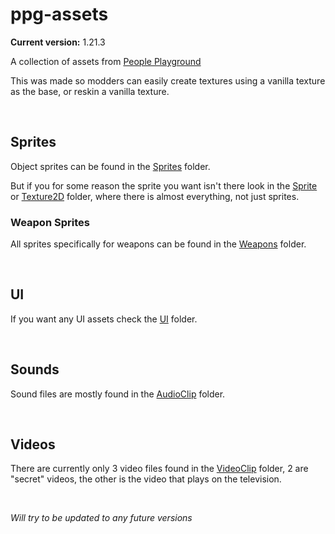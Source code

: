 # ppg-assets
**Current version:** 1.21.3

A collection of assets from [People Playground](https://store.steampowered.com/app/1118200/People_Playground/)

This was made so modders can easily create textures using a vanilla texture as the base, or reskin a vanilla texture.


&nbsp;


## Sprites
Object sprites can be found in the [Sprites](https://github.com/UniDuki/ppg-assets/tree/master/Sprites) folder.

But if you for some reason the sprite you want isn't there look in the [Sprite](https://github.com/UniDuki/ppg-assets/tree/master/Sprie) or [Texture2D](https://github.com/UniDuki/ppg-assets/tree/master/Texture) folder, where there is almost everything, not just sprites.


### Weapon Sprites
All sprites specifically for weapons can be found in the [Weapons](https://github.com/UniDuki/ppg-assets/tree/master/Weapons) folder.


&nbsp;


## UI
If you want any UI assets check the [UI](https://github.com/UniDuki/ppg-assets/tree/master/UI) folder.


&nbsp;


## Sounds
Sound files are mostly found in the [AudioClip](https://github.com/UniDuki/ppg-assets/tree/master/AudioClip) folder.


&nbsp;


## Videos
There are currently only 3 video files found in the [VideoClip](https://github.com/UniDuki/ppg-assets/tree/master/VideoClip) folder, 2 are "secret" videos, the other is the video that plays on the television.


&nbsp;


*Will try to be updated to any future versions*